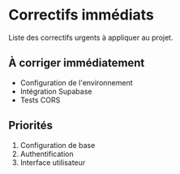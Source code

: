 
# Correctifs immédiats

Liste des correctifs urgents à appliquer au projet.

## À corriger immédiatement
- Configuration de l'environnement
- Intégration Supabase
- Tests CORS

## Priorités
1. Configuration de base
2. Authentification
3. Interface utilisateur
